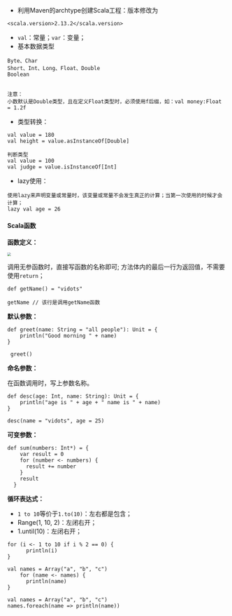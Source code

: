 * 利用Maven的archtype创建Scala工程：版本修改为

```
<scala.version>2.13.2</scala.version>
```



* `val`：常量；`var`：变量；
* 基本数据类型

```
Byte、Char
Short、Int、Long、Float、Double
Boolean


注意：
小数默认是Double类型，且在定义Float类型时，必须使用f后缀，如：val money:Float = 1.2f
```



* 类型转换：

```
val value = 180
val height = value.asInstanceOf[Double]

判断类型
val value = 100
val judge = value.isInstanceOf[Int]
```



* lazy使用：

```
使用lazy来声明变量或常量时，该变量或常量不会发生真正的计算；当第一次使用的时候才会计算；
lazy val age = 26
```



#### Scala函数



**函数定义：**

<img src="D:\笔记\大数据\asset\scala函数定义.png" style="zoom:50%;" />





调用无参函数时，直接写函数的名称即可; 方法体内的最后一行为返回值，不需要使用`return`；

```
def getName() = "vidots"

getName // 该行是调用getName函数
```



**默认参数：**

```
def greet(name: String = "all people"): Unit = {
    println("Good morning " + name)
}
  
 greet() 
```



**命名参数：**

在函数调用时，写上参数名称。

```
def desc(age: Int, name: String): Unit = {
    println("age is " + age + " name is " + name)
}

desc(name = "vidots", age = 25)
```



**可变参数：**

```
def sum(numbers: Int*) = {
    var result = 0
    for (number <- numbers) {
      result += number
    }
    result
  }
```



**循环表达式：**

* `1 to 10`等价于`1.to(10)`：左右都是包含；
* Range(1, 10, 2)：左闭右开；
* 1.until(10)：左闭右开；



```
for (i <- 1 to 10 if i % 2 == 0) {
      println(i)
}

val names = Array("a", "b", "c")
    for (name <- names) {
      println(name)
}

val names = Array("a", "b", "c")
names.foreach(name => println(name))
```

